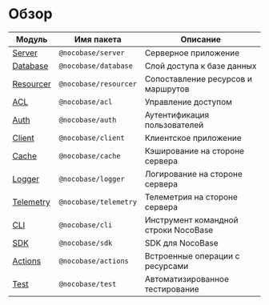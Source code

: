 # Обзор

| Модуль                                                                                                  | Имя пакета             | Описание                |
| ------------------------------------------------------------------------------------------------------- | ---------------------- | ----------------------- |
| [Server](/api/server/application)                                                                       | `@nocobase/server`     | Серверное приложение    |
| [Database](/api/database)                                                                               | `@nocobase/database`   | Слой доступа к базе данных |
| [Resourcer](/api/resourcer/resource-manager)                                                            | `@nocobase/resourcer`  | Сопоставление ресурсов и маршрутов |
| [ACL](/api/acl/acl)                                                                                     | `@nocobase/acl`        | Управление доступом     |
| [Auth](/api/auth/auth-manager)                                                                          | `@nocobase/auth`       | Аутентификация пользователей |
| <a href="https://client.docs-cn.nocobase.com/core/application/application" target="_blank">Client</a>   | `@nocobase/client`     | Клиентское приложение   |
| [Cache](/api/cache/cache-manager)                                                                       | `@nocobase/cache`      | Кэширование на стороне сервера |
| [Logger](/api/logger)                                                                                   | `@nocobase/logger`     | Логирование на стороне сервера |
| [Telemetry](/api/telemetry/telemetry)                                                                   | `@nocobase/telemetry`  | Телеметрия на стороне сервера |
| [CLI](/api/cli)                                                                                         | `@nocobase/cli`        | Инструмент командной строки NocoBase |
| [SDK](/api/sdk)                                                                                         | `@nocobase/sdk`        | SDK для NocoBase        |
| [Actions](/api/actions)                                                                                 | `@nocobase/actions`    | Встроенные операции с ресурсами |
| [Test](/api/test/server)                                                                                | `@nocobase/test`       | Автоматизированное тестирование |